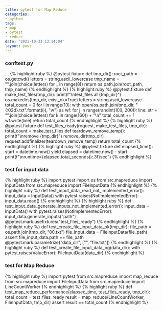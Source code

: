 ```yaml
---
title: pytest for Map Reduce
categories:
- python
tags:
- map
- pytest
- reduce
date: '2021-10-31 13:14:04'
layout: post
---
```


### conftest.py
...
{% highlight ruby %}
@pytest.fixture
def tmp_dir():
    root_path = os.getcwd()
    letters = string.ascii_lowercase
    tmp_name = "".join(choice(letters) for _ in range(8))
    return os.path.join(root_path, tmp_name)
{% endhighlight %}
{% highlight ruby %}
@pytest.fixture
def make_test_files(tmp_dir):
    print(f"\ntest_files at {tmp_dir}")
    os.makedirs(tmp_dir, exist_ok=True)
    letters = string.ascii_lowercase
    total_count = 0
    for i in range(10):
        with open(os.path.join(tmp_dir, "{:02d}.txt".format(i)), "w") as wf:
            for j in range(randint(100, 200)):
                line: str = "".join(choice(letters) for k in range(160)) + "\n"
                total_count += 1
                wf.write(line)
    return total_count
{% endhighlight %}
{% highlight ruby %}
@pytest.fixture
def test_files_ready(request, make_test_files, tmp_dir):
    total_count = make_test_files
    def teardown_remove_temp():
        print(f"\nremove {tmp_dir}")
        remove_dir(tmp_dir)
    request.addfinalizer(teardown_remove_temp)
    return total_count
{% endhighlight %}
{% highlight ruby %}
@pytest.fixture
def elapsed_time():
    start = datetime.now()
    yield
    elapsed = datetime.now() - start
    print(f"\nruntime={elapsed.total_seconds():.3f}sec")
{% endhighlight %}
<!--more-->
### test for input data
{% highlight ruby %}
import pytest
import os
from src.mapreduce import InputData
from src.mapreduce import FileInputData
{% endhighlight %}
{% highlight ruby %}
def test_input_data_read_not_implemented_error():
    input_data = InputData()
    with pytest.raises(NotImplementedError):
        input_data.read()
{% endhighlight %}
{% highlight ruby %}
def test_input_data_generate_inputs_not_implemented_error():
    input_data = InputData()
    with pytest.raises(NotImplementedError):
        input_data.generate_inputs("path")
@pytest.mark.usefixtures("test_files_ready")
{% endhighlight %}
{% highlight ruby %}
def test_create_file_input_data_ok(tmp_dir):
    file_path = os.path.join(tmp_dir, "00.txt")
    file_input_data = FileInputData(file_path)
    assert file_input_data.path == file_path
@pytest.mark.parametrize("data_dir", ["", "file.txt"])
{% endhighlight %}
{% highlight ruby %}
def test_create_file_input_data_ng(data_dir):
    with pytest.raises(ValueError):
        FileInputData(data_dir)
{% endhighlight %}
### test for Map Reduce
{% highlight ruby %}
import pytest
from src.mapreduce import map_reduce
from src.mapreduce import FileInputData
from src.mapreduce import LineCountWorker
{% endhighlight %}
{% highlight ruby %}
def test_map_reduce_performance(elapsed_time, test_files_ready, tmp_dir):
    total_count = test_files_ready
    result = map_reduce(LineCountWorker, FileInputData, tmp_dir)
    assert result == total_count
{% endhighlight %}
